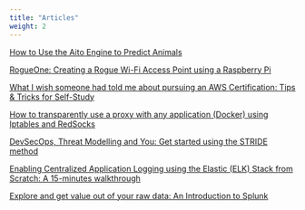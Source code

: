 ```yaml
---
title: "Articles"
weight: 2
---
```


<a href="https://medium.com/@brunoamaroalmeida/how-to-use-the-aito-engine-to-predict-animals-6853672eac7e" target="_blank">How to Use the Aito Engine to Predict Animals</a>

<a href="https://medium.com/@brunoamaroalmeida/rogueone-creating-a-rogue-wi-fi-access-point-using-a-raspberry-pi-79e1b7e628c6?source=rss-59b4085f23ff------2\" target="_blank">RogueOne: Creating a Rogue Wi-Fi Access Point using a Raspberry Pi</a>

<a href="https://medium.com/@brunoamaroalmeida/what-i-wish-someone-had-told-me-about-pursuing-an-aws-certification-tips-tricks-for-self-study-a9244462a1a1?source=rss-59b4085f23ff------2\" target="_blank">What I wish someone had told me about pursuing an AWS Certification: Tips &amp; Tricks for Self-Study</a>

<a href="https://medium.com/datadriveninvestor/how-to-transparently-use-a-proxy-with-any-application-docker-using-iptables-and-redsocks-b8301ddc4e1e?source=rss-59b4085f23ff------2\" target="_blank">How to transparently use a proxy with any application (Docker)  using Iptables and RedSocks</a>

<a href="https://medium.com/@brunoamaroalmeida/devsecops-threat-modelling-and-you-get-started-using-the-stride-method-85d143ab86f4?source=rss-59b4085f23ff------2\" target="_blank">DevSecOps, Threat Modelling and You: Get started using the STRIDE method</a>

<a href="https://medium.com/@brunoamaroalmeida/enabling-centralized-application-logging-using-the-elastic-elk-stack-from-stratch-a-15-minutes-eba501230b3d?source=rss-59b4085f23ff------2\" target="_blank">Enabling Centralized Application Logging using the Elastic (ELK) Stack from Scratch: A 15-minutes walkthrough</a>

<a href="https://towardsdatascience.com/explore-and-get-value-out-of-your-raw-data-an-introduction-to-splunk-e5cb94c0855e?source=rss-59b4085f23ff------2\" target="_blank">Explore and get value out of your raw data: An Introduction to Splunk</a>
